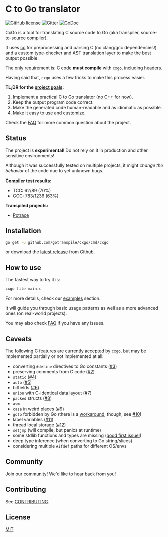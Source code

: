 # C to Go translator

[![GitHub license](https://img.shields.io/badge/license-MIT-blue.svg)](https://raw.githubusercontent.com/gotranspile/cxgo/master/LICENSE)
[![Gitter](https://badges.gitter.im/gotranspile/community.svg)](https://gitter.im/gotranspile/community?utm_source=badge&utm_medium=badge&utm_campaign=pr-badge)
[![GoDoc](https://godoc.org/github.com/gotranspile/cxgo?status.svg)](https://godoc.org/github.com/gotranspile/cxgo)

CxGo is a tool for translating C source code to Go (aka transpiler, source-to-source compiler).

It uses [cc](https://modernc.org/cc/v3) for preprocessing and parsing C (no clang/gcc dependencies!) and
a custom type-checker and AST translation layer to make the best output possible.

The only requirement is: C code **must compile** with `cxgo`, including headers.

Having said that, `cxgo` uses a few tricks to make this process easier.

**TL;DR for the [project goals](CONTRIBUTING.md#project-goals-and-principles):**

1. Implement a practical C to Go translator ([no C++](https://github.com/gotranspile/cxgo/issues/1) for now).
2. Keep the output program code correct.
3. Make the generated code human-readable and as idiomatic as possible.
4. Make it easy to use and customize.

Check the [FAQ](FAQ.md) for more common question about the project.

## Status

The project is **experimental**! Do not rely on it in production and other sensitive environments!

Although it was successfully tested on multiple projects, it might _change the behavior_ of the code due to yet unknown bugs.

**Compiler test results:**
- TCC: 62/89 (70%)
- GCC: 783/1236 (63%)

**Transpiled projects:**
- [Potrace](./examples/potrace)

## Installation

```bash
go get -u github.com/gotranspile/cxgo/cmd/cxgo
```

or download the [latest release](https://github.com/gotranspile/cxgo/releases/latest) from Github.

## How to use

The fastest way to try it is:

```bash
cxgo file main.c
```

For more details, check our [examples](./examples/README.md) section.

It will guide you through basic usage patterns as well as a more advanced ones (on real-world projects).

You may also check [FAQ](FAQ.md) if you have any issues.

## Caveats

The following C features are currently accepted by `cxgo`, but may be implemented partially or not implemented at all:

- converting `#define` directives to Go constants ([#3](https://github.com/gotranspile/cxgo/issues/3))
- preserving comments from C code ([#2](https://github.com/gotranspile/cxgo/issues/2))
- `static` ([#4](https://github.com/gotranspile/cxgo/issues/4))
- `auto` ([#5](https://github.com/gotranspile/cxgo/issues/5))
- bitfields ([#6](https://github.com/gotranspile/cxgo/issues/6))
- `union` with C-identical data layout ([#7](https://github.com/gotranspile/cxgo/issues/7))
- `packed` structs ([#8](https://github.com/gotranspile/cxgo/issues/8))
- `asm`
- `case` in weird places ([#9](https://github.com/gotranspile/cxgo/issues/9))
- `goto` forbidden by Go (there is a [workaround](docs/config.md#identsflatten), though, see [#10](https://github.com/gotranspile/cxgo/issues/10))
- label variables ([#11](https://github.com/gotranspile/cxgo/issues/11))
- thread local storage ([#12](https://github.com/gotranspile/cxgo/issues/12))
- `setjmp` (will compile, but panics at runtime)
- some stdlib functions and types are missing ([good first issue!](CONTRIBUTING.md#adding-a-new-known-header))
- deep type inference (when converting to Go string/slices)
- considering multiple `#ifdef` paths for different OS/envs

## Community

Join our [community](COMMUNITY.md)! We'd like to hear back from you!

## Contributing

See [CONTRIBUTING](CONTRIBUTING.md).

## License

[MIT](LICENSE)
